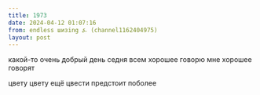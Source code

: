 ```yaml
---
title: 1973
date: 2024-04-12 01:07:16
from: endless шизing ⍼ (channel1162404975)
layout: post
---
```


какой-то очень добрый день седня всем хорошее говорю мне хорошее говорят

цвету цвету ещё цвести предстоит поболее
